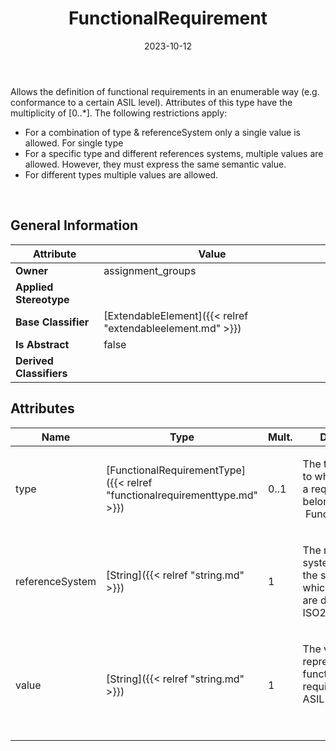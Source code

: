 ﻿---
title: FunctionalRequirement
toc: false
type: specs
date: "2023-10-12"
draft: false
specification: VEC
version: 2.1.0
documentType: "Recommendation"
elementType: Class
classes:
  - FunctionalRequirement
menu_name: vec-2.1.0
---
<p> Allows the definition of functional requirements in an enumerable way (e.g. conformance to a certain ASIL&#160;level). Attributes of this type have the multiplicity of [0..*].&#160;The following restrictions apply:      </p>      <ul>       <li> For a combination of type &amp;&#160;referenceSystem only a single value is allowed. For single type        </li>       <li> For a specific type and different references systems, multiple values are allowed.&#160;However, they must express the same semantic value.        </li>       <li> For different types multiple values are allowed.        </li>     </ul>     <p> &#160;      </p>

## General Information

| Attribute               | Value |
|-------------------------|-------|
| **Owner**               | assignment_groups |
| **Applied Stereotype**  |   |
| **Base Classifier**     | [ExtendableElement]({{< relref "extendableelement.md" >}})<br/>  |
| **Is Abstract**         | false |
| **Derived Classifiers** |   |

## Attributes
|  Name  |  Type  |  Mult.  |  Description  |  Owning Classifier  |
|--------|--------|---------|---------------|--------------|
|type| [FunctionalRequirementType]({{< relref "functionalrequirementtype.md" >}}) | 0..1 | <p> The type defines to which category a requirement belongs (e.g. &#160;Functional&#160;Safety).      </p> | [FunctionalRequirement]({{< relref "functionalrequirement.md" >}}) |
|referenceSystem| [String]({{< relref "string.md" >}}) | 1 | <p> The reference system identifies the system in which the values are defined (e.g. ISO26262)      </p> | [FunctionalRequirement]({{< relref "functionalrequirement.md" >}}) |
|value| [String]({{< relref "string.md" >}}) | 1 | <p> The value that represents the functional requirement (e.g. ASIL&#160;D).      </p>      <p> &#160;      </p> | [FunctionalRequirement]({{< relref "functionalrequirement.md" >}}) |





